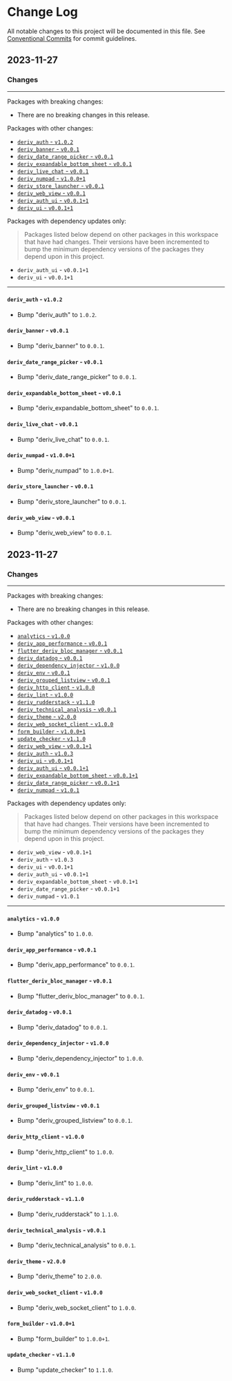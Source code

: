 # Change Log

All notable changes to this project will be documented in this file.
See [Conventional Commits](https://conventionalcommits.org) for commit guidelines.

## 2023-11-27

### Changes

---

Packages with breaking changes:

 - There are no breaking changes in this release.

Packages with other changes:

 - [`deriv_auth` - `v1.0.2`](#deriv_auth---v102)
 - [`deriv_banner` - `v0.0.1`](#deriv_banner---v001)
 - [`deriv_date_range_picker` - `v0.0.1`](#deriv_date_range_picker---v001)
 - [`deriv_expandable_bottom_sheet` - `v0.0.1`](#deriv_expandable_bottom_sheet---v001)
 - [`deriv_live_chat` - `v0.0.1`](#deriv_live_chat---v001)
 - [`deriv_numpad` - `v1.0.0+1`](#deriv_numpad---v1001)
 - [`deriv_store_launcher` - `v0.0.1`](#deriv_store_launcher---v001)
 - [`deriv_web_view` - `v0.0.1`](#deriv_web_view---v001)
 - [`deriv_auth_ui` - `v0.0.1+1`](#deriv_auth_ui---v0011)
 - [`deriv_ui` - `v0.0.1+1`](#deriv_ui---v0011)

Packages with dependency updates only:

> Packages listed below depend on other packages in this workspace that have had changes. Their versions have been incremented to bump the minimum dependency versions of the packages they depend upon in this project.

 - `deriv_auth_ui` - `v0.0.1+1`
 - `deriv_ui` - `v0.0.1+1`

---

#### `deriv_auth` - `v1.0.2`

 - Bump "deriv_auth" to `1.0.2`.

#### `deriv_banner` - `v0.0.1`

 - Bump "deriv_banner" to `0.0.1`.

#### `deriv_date_range_picker` - `v0.0.1`

 - Bump "deriv_date_range_picker" to `0.0.1`.

#### `deriv_expandable_bottom_sheet` - `v0.0.1`

 - Bump "deriv_expandable_bottom_sheet" to `0.0.1`.

#### `deriv_live_chat` - `v0.0.1`

 - Bump "deriv_live_chat" to `0.0.1`.

#### `deriv_numpad` - `v1.0.0+1`

 - Bump "deriv_numpad" to `1.0.0+1`.

#### `deriv_store_launcher` - `v0.0.1`

 - Bump "deriv_store_launcher" to `0.0.1`.

#### `deriv_web_view` - `v0.0.1`

 - Bump "deriv_web_view" to `0.0.1`.


## 2023-11-27

### Changes

---

Packages with breaking changes:

 - There are no breaking changes in this release.

Packages with other changes:

 - [`analytics` - `v1.0.0`](#analytics---v100)
 - [`deriv_app_performance` - `v0.0.1`](#deriv_app_performance---v001)
 - [`flutter_deriv_bloc_manager` - `v0.0.1`](#flutter_deriv_bloc_manager---v001)
 - [`deriv_datadog` - `v0.0.1`](#deriv_datadog---v001)
 - [`deriv_dependency_injector` - `v1.0.0`](#deriv_dependency_injector---v100)
 - [`deriv_env` - `v0.0.1`](#deriv_env---v001)
 - [`deriv_grouped_listview` - `v0.0.1`](#deriv_grouped_listview---v001)
 - [`deriv_http_client` - `v1.0.0`](#deriv_http_client---v100)
 - [`deriv_lint` - `v1.0.0`](#deriv_lint---v100)
 - [`deriv_rudderstack` - `v1.1.0`](#deriv_rudderstack---v110)
 - [`deriv_technical_analysis` - `v0.0.1`](#deriv_technical_analysis---v001)
 - [`deriv_theme` - `v2.0.0`](#deriv_theme---v200)
 - [`deriv_web_socket_client` - `v1.0.0`](#deriv_web_socket_client---v100)
 - [`form_builder` - `v1.0.0+1`](#form_builder---v1001)
 - [`update_checker` - `v1.1.0`](#update_checker---v110)
 - [`deriv_web_view` - `v0.0.1+1`](#deriv_web_view---v0011)
 - [`deriv_auth` - `v1.0.3`](#deriv_auth---v103)
 - [`deriv_ui` - `v0.0.1+1`](#deriv_ui---v0011)
 - [`deriv_auth_ui` - `v0.0.1+1`](#deriv_auth_ui---v0011)
 - [`deriv_expandable_bottom_sheet` - `v0.0.1+1`](#deriv_expandable_bottom_sheet---v0011)
 - [`deriv_date_range_picker` - `v0.0.1+1`](#deriv_date_range_picker---v0011)
 - [`deriv_numpad` - `v1.0.1`](#deriv_numpad---v101)

Packages with dependency updates only:

> Packages listed below depend on other packages in this workspace that have had changes. Their versions have been incremented to bump the minimum dependency versions of the packages they depend upon in this project.

 - `deriv_web_view` - `v0.0.1+1`
 - `deriv_auth` - `v1.0.3`
 - `deriv_ui` - `v0.0.1+1`
 - `deriv_auth_ui` - `v0.0.1+1`
 - `deriv_expandable_bottom_sheet` - `v0.0.1+1`
 - `deriv_date_range_picker` - `v0.0.1+1`
 - `deriv_numpad` - `v1.0.1`

---

#### `analytics` - `v1.0.0`

 - Bump "analytics" to `1.0.0`.

#### `deriv_app_performance` - `v0.0.1`

 - Bump "deriv_app_performance" to `0.0.1`.

#### `flutter_deriv_bloc_manager` - `v0.0.1`

 - Bump "flutter_deriv_bloc_manager" to `0.0.1`.

#### `deriv_datadog` - `v0.0.1`

 - Bump "deriv_datadog" to `0.0.1`.

#### `deriv_dependency_injector` - `v1.0.0`

 - Bump "deriv_dependency_injector" to `1.0.0`.

#### `deriv_env` - `v0.0.1`

 - Bump "deriv_env" to `0.0.1`.

#### `deriv_grouped_listview` - `v0.0.1`

 - Bump "deriv_grouped_listview" to `0.0.1`.

#### `deriv_http_client` - `v1.0.0`

 - Bump "deriv_http_client" to `1.0.0`.

#### `deriv_lint` - `v1.0.0`

 - Bump "deriv_lint" to `1.0.0`.

#### `deriv_rudderstack` - `v1.1.0`

 - Bump "deriv_rudderstack" to `1.1.0`.

#### `deriv_technical_analysis` - `v0.0.1`

 - Bump "deriv_technical_analysis" to `0.0.1`.

#### `deriv_theme` - `v2.0.0`

 - Bump "deriv_theme" to `2.0.0`.

#### `deriv_web_socket_client` - `v1.0.0`

 - Bump "deriv_web_socket_client" to `1.0.0`.

#### `form_builder` - `v1.0.0+1`

 - Bump "form_builder" to `1.0.0+1`.

#### `update_checker` - `v1.1.0`

 - Bump "update_checker" to `1.1.0`.

